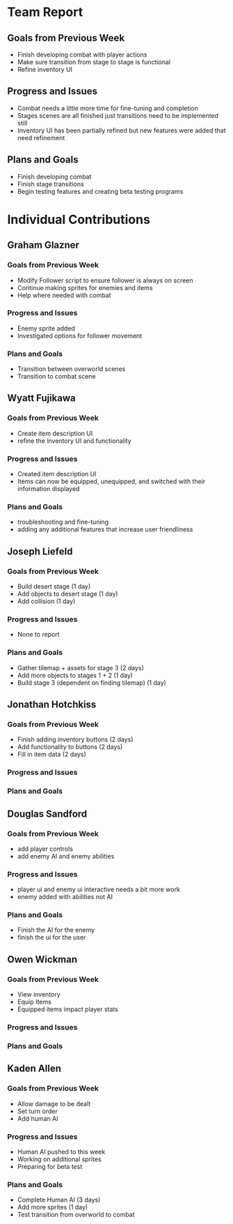 # Team Report

## Goals from Previous Week
* Finish developing combat with player actions
* Make sure transition from stage to stage is functional
* Refine inventory UI

## Progress and Issues
* Combat needs a little more time for fine-tuning and completion
* Stages scenes are all finished just transitions need to be implemented still
* Inventory UI has been partially refined but new features were added that need refinement

## Plans and Goals
* Finish developing combat
* Finish stage transitions
* Begin testing features and creating beta testing programs

# Individual Contributions

## Graham Glazner

### Goals from Previous Week
* Modify Follower script to ensure follower is always on screen
* Continue making sprites for enemies and items
* Help where needed with combat
### Progress and Issues
* Enemy sprite added
* Investigated options for follower movement
### Plans and Goals
* Transition between overworld scenes
* Transition to combat scene

## Wyatt Fujikawa

### Goals from Previous Week
* Create item description UI
* refine the inventory UI and functionality
  
### Progress and Issues
* Created item description UI
* Items can now be equipped, unequipped, and switched with their information displayed

### Plans and Goals
* troubleshooting and fine-tuning
* adding any additional features that increase user friendliness

## Joseph Liefeld

### Goals from Previous Week
* Build desert stage (1 day)
* Add objects to desert stage (1 day)
* Add collision (1 day)

### Progress and Issues
* None to report

### Plans and Goals
* Gather tilemap + assets for stage 3 (2 days)
* Add more objects to stages 1 + 2 (1 day)
* Build stage 3 (dependent on finding tilemap) (1 day)

## Jonathan Hotchkiss

### Goals from Previous Week
* Finish adding inventory buttons (2 days)
* Add functionality to buttons (2 days)
* Fill in item data (2 days)

### Progress and Issues


### Plans and Goals


## Douglas Sandford
### Goals from Previous Week
* add player controls
* add enemy AI and enemy abilities
  
### Progress and Issues
* player ui and enemy ui interactive needs a bit more work
* enemy added with abilities not AI

### Plans and Goals
* Finish the AI for the enemy
* finish the ui for the user

## Owen Wickman
### Goals from Previous Week
* View inventory
* Equip Items
* Equipped items impact player stats

### Progress and Issues

### Plans and Goals





## Kaden Allen

### Goals from Previous Week
* Allow damage to be dealt
* Set turn order
* Add human AI
### Progress and Issues
* Human AI pushed to this week
* Working on additional sprites
* Preparing for beta test
### Plans and Goals
* Complete Human AI (3 days)
* Add more sprites (1 day)
* Test transition from overworld to combat
